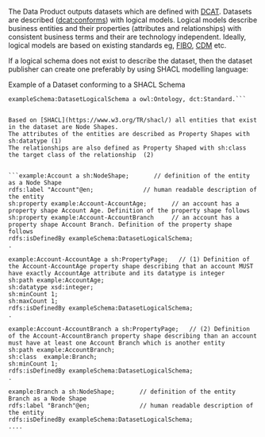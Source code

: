 The Data Product outputs datasets which are defined with [DCAT](https://www.w3.org/TR/vocab-dcat-3/).
Datasets are described ([dcat:conforms](https://www.w3.org/TR/vocab-dcat-2/#Property:resource_conforms_to)) with logical models. 
Logical models describe business entities and their properties (attributes and relationships) with consistent business terms and their are technology independent.
Ideally, logical models are based on existing standards eg, [FIBO](https://spec.edmcouncil.org/fibo/ontology), [CDM](https://www.finos.org/common-domain-model) etc.

If a logical schema does not exist to describe the dataset, then the dataset publisher can create one preferably by using SHACL modelling language:

Example of a Dataset conforming to a SHACL Schema

```exampleDataset dcat:conforms exampleSchema:DatasetLogicalSchema.
exampleSchema:DatasetLogicalSchema a owl:Ontology, dct:Standard.```


Based on [SHACL](https://www.w3.org/TR/shacl/) all entities that exist in the dataset are Node Shapes.
The attributes of the entities are described as Property Shapes with sh:datatype (1)
The relationships are also defined as Property Shaped with sh:class the target class of the relationship  (2)


```example:Account a sh:NodeShape;       // definition of the entity as a Node Shape
rdfs:label "Account"@en;              // human readable description of the entity
sh:property example:Account-AccountAge;       // an account has a property shape Account Age. Definition of the property shape follows 
sh:property example:Account-AccountBranch     // an account has a property shape Account Branch. Definition of the property shape follows 
rdfs:isDefinedBy exampleSchema:DatasetLogicalSchema;
.

example:Account-AccountAge a sh:PropertyPage;   // (1) Definition of the Account-AccountAge property shape describing that an account MUST have exactly AccountAge attribute and its datatype is integer
sh:path example:AccountAge;
sh:datatype xsd:integer;
sh:minCount 1;
sh:maxCount 1;
rdfs:isDefinedBy exampleSchema:DatasetLogicalSchema;
.

example:Account-AccountBranch a sh:PropertyPage;   // (2) Definition of the Account-AccountBranch property shape describing than an account must have at least one Account Branch which is another entity
sh:path example:AccountBranch;
sh:class  example:Branch;
sh:minCount 1;
rdfs:isDefinedBy exampleSchema:DatasetLogicalSchema;
.

example:Branch a sh:NodeShape;       // definition of the entity Branch as a Node Shape
rdfs:label "Branch"@en;              // human readable description of the entity
rdfs:isDefinedBy exampleSchema:DatasetLogicalSchema;
....
```
